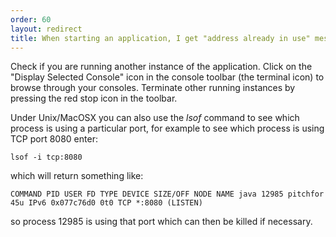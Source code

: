 ```yaml
---
order: 60
layout: redirect
title: When starting an application, I get "address already in use" messages
---
```


Check if you are running another instance of the application. Click on the "Display Selected Console" icon in the console toolbar (the terminal icon) to browse through your consoles. Terminate other running instances by pressing the red stop icon in the toolbar.

Under Unix/MacOSX you can also use the *lsof* command to see which process is using a particular port, for example to see which process is using TCP port 8080 enter:

    lsof -i tcp:8080

which will return something like:

    COMMAND PID USER FD TYPE DEVICE SIZE/OFF NODE NAME java 12985 pitchfor 45u IPv6 0x077c76d0 0t0 TCP *:8080 (LISTEN)

so process 12985 is using that port which can then be killed if necessary.
